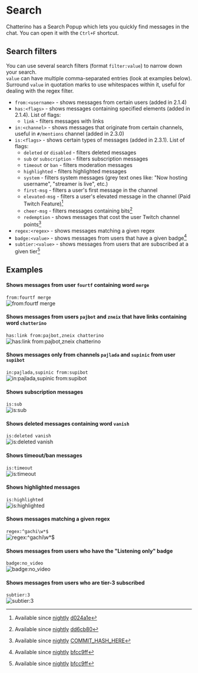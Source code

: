 # Search

Chatterino has a Search Popup which lets you quickly find messages in the chat. You can open it with the `Ctrl+F` shortcut.

## Search filters

You can use several search filters (format `filter:value`) to narrow down your search.  
`value` can have multiple comma-separated entries (look at examples below).  
Surround `value` in quotation marks to use whitespaces within it, useful for dealing with the regex filter.

- `from:<username>` - shows messages from certain users (added in 2.1.4)
- `has:<flags>` - shows messages containing specified elements (added in 2.1.4). List of flags:
    - `link` - filters messages with links
- `in:<channel>` - shows messages that originate from certain channels, useful in `#/mentions` channel (added in 2.3.0)
- `is:<flags>` - shows certain types of messages (added in 2.3.1). List of flags:
    - `deleted` or `disabled` - filters deleted messages
    - `sub` or `subscription` - filters subscription messages
    - `timeout` or `ban` - filters moderation messages
    - `highlighted` - filters highlighted messages
    - `system` - filters system messages (grey text ones like: "Now hosting username", "streamer is live", etc.)
    - `first-msg` - filters a user's first message in the channel
    - `elevated-msg` - filters a user's elevated message in the channel (Paid Twitch Feature)[^1]
    - `cheer-msg` - filters messages containing bits[^3]
    - `redemption` - shows messages that cost the user Twitch channel points[^4]
- `regex:<regex>` - shows messages matching a given regex
- `badge:<value>` - shows messages from users that have a given badge[^2]
- `subtier:<value>` - shows messages from users that are subscribed at a given tier[^2]

## Examples

#### Shows messages from user `fourtf` containing word `merge`  
`from:fourtf merge`  
![from:fourtf merge](images/search/example1.png)

#### Shows messages from users `pajbot` and `zneix` that have links containing word `chatterino`  
`has:link from:pajbot,zneix chatterino`  
![has:link from:pajbot,zneix chatterino](images/search/example2.png)

#### Shows messages only from channels `pajlada` and `supinic` from user `supibot`  
`in:pajlada,supinic from:supibot`  
![`in:pajlada,supinic from:supibot`](images/search/example3.png)

#### Shows subscription messages  
`is:sub`  
![`is:sub`](images/search/example4.png)

#### Shows deleted messages containing word `vanish`  
`is:deleted vanish`  
![`is:deleted vanish`](images/search/example5.png)

#### Shows timeout/ban messages  
`is:timeout`  
![`is:timeout`](images/search/example6.png)

#### Shows highlighted messages  
`is:highlighted`  
![`is:highlighted`](images/search/example7.png)

#### Shows messages matching a given regex
`regex:^gachi\w*$`  
![`regex:^gachi\w*$`](images/search/example8.png)

#### Shows messages from users who have the "Listening only" badge
`badge:no_video`  
![`badge:no_video`](images/search/example-badge-no_video.png)

#### Shows messages from users who are tier-3 subscribed
`subtier:3`  
![`subtier:3`](images/search/example-subtier-3.png)

[^1]: Available since [nightly][nightly] [d024a1e](https://github.com/Chatterino/chatterino2/commit/d024a1ef7e1b7ed866a5662d562233453cf220b6)
[^2]: Available since [nightly][nightly] [bfcc9ff](https://github.com/Chatterino/chatterino2/commit/bfcc9ff7a4f042f02b1780b9f506831c0ac2b284)
[^3]: Available since [nightly][nightly] [dd6cb80](https://github.com/Chatterino/chatterino2/commit/dd6cb80)
[^4]: Available since [nightly][nightly] [COMMIT_HASH_HERE](https://github.com/Chatterino/chatterino2/commit/COMMIT_HASH_HERE)

[nightly]: ../Help/#what-is-nightly-and-how-to-use-install-it
